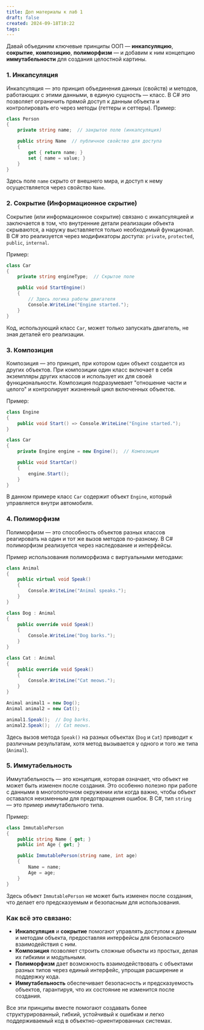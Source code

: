 ```yaml
---
title: Доп материалы к лаб 1
draft: false
created: 2024-09-18T10:22
tags:
---
```


Давай объединим ключевые принципы ООП — **инкапсуляцию**, **сокрытие**, **композицию**, **полиморфизм** — и добавим к ним концепцию **иммутабельности** для создания целостной картины.

### 1. **Инкапсуляция**

Инкапсуляция — это принцип объединения данных (свойств) и методов, работающих с этими данными, в единую сущность — класс. В C# это позволяет ограничить прямой доступ к данным объекта и контролировать его через методы (геттеры и сеттеры). Пример:

```csharp
class Person
{
    private string name;  // закрытое поле (инкапсуляция)

    public string Name  // публичное свойство для доступа
    {
        get { return name; }
        set { name = value; }
    }
}
```

Здесь поле `name` скрыто от внешнего мира, и доступ к нему осуществляется через свойство `Name`.

### 2. **Сокрытие (Информационное скрытие)**

Сокрытие (или информационное сокрытие) связано с инкапсуляцией и заключается в том, что внутренние детали реализации объекта скрываются, а наружу выставляется только необходимый функционал. В C# это реализуется через модификаторы доступа: `private`, `protected`, `public`, `internal`.

Пример:

```csharp
class Car
{
    private string engineType;  // Скрытое поле

    public void StartEngine()
    {
        // Здесь логика работы двигателя
        Console.WriteLine("Engine started.");
    }
}
```

Код, использующий класс `Car`, может только запускать двигатель, не зная деталей его реализации.

### 3. **Композиция**

Композиция — это принцип, при котором один объект создается из других объектов. При композиции один класс включает в себя экземпляры других классов и использует их для своей функциональности. Композиция подразумевает "отношение части и целого" и контролирует жизненный цикл включенных объектов.

Пример:

```csharp
class Engine
{
    public void Start() => Console.WriteLine("Engine started.");
}

class Car
{
    private Engine engine = new Engine();  // Композиция

    public void StartCar()
    {
        engine.Start();
    }
}
```

В данном примере класс `Car` содержит объект `Engine`, который управляется внутри автомобиля.

### 4. **Полиморфизм**

Полиморфизм — это способность объектов разных классов реагировать на один и тот же вызов методов по-разному. В C# полиморфизм реализуется через наследование и интерфейсы.

Пример использования полиморфизма с виртуальными методами:

```csharp
class Animal
{
    public virtual void Speak()
    {
        Console.WriteLine("Animal speaks.");
    }
}

class Dog : Animal
{
    public override void Speak()
    {
        Console.WriteLine("Dog barks.");
    }
}

class Cat : Animal
{
    public override void Speak()
    {
        Console.WriteLine("Cat meows.");
    }
}

Animal animal1 = new Dog();
Animal animal2 = new Cat();

animal1.Speak();  // Dog barks.
animal2.Speak();  // Cat meows.
```

Здесь вызов метода `Speak()` на разных объектах (`Dog` и `Cat`) приводит к различным результатам, хотя метод вызывается у одного и того же типа (`Animal`).

### 5. **Иммутабельность**

Иммутабельность — это концепция, которая означает, что объект не может быть изменен после создания. Это особенно полезно при работе с данными в многопоточном окружении или когда важно, чтобы объект оставался неизменным для предотвращения ошибок. В C#, тип `string` — это пример иммутабельного типа.

Пример:

```csharp
class ImmutablePerson
{
    public string Name { get; }
    public int Age { get; }

    public ImmutablePerson(string name, int age)
    {
        Name = name;
        Age = age;
    }
}
```

Здесь объект `ImmutablePerson` не может быть изменен после создания, что делает его предсказуемым и безопасным для использования.

### Как всё это связано:

- **Инкапсуляция** и **сокрытие** помогают управлять доступом к данным и методам объекта, предоставляя интерфейсы для безопасного взаимодействия с ним.
- **Композиция** позволяет строить сложные объекты из простых, делая их гибкими и модульными.
- **Полиморфизм** дает возможность взаимодействовать с объектами разных типов через единый интерфейс, упрощая расширение и поддержку кода.
- **Иммутабельность** обеспечивает безопасность и предсказуемость объектов, гарантируя, что их состояние не изменится после создания.

Все эти принципы вместе помогают создавать более структурированный, гибкий, устойчивый к ошибкам и легко поддерживаемый код в объектно-ориентированных системах.
